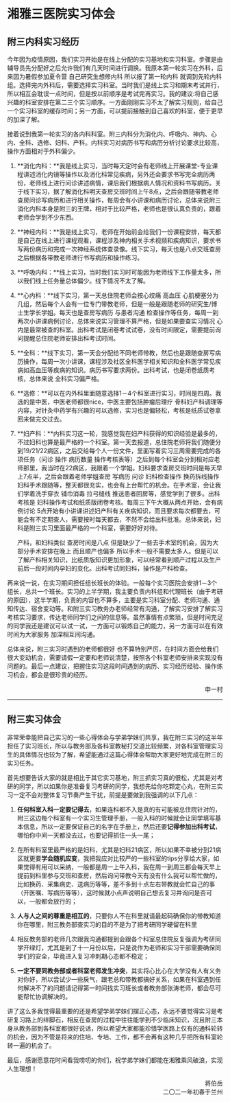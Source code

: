 # 湘雅三医院实习体会

## 附三内科实习经历

今年因为疫情原因，我们实习开始是在线上分配的实习基地和实习科室。步骤是由辅导员先分配好之后允许我们有几天时间进行调换。我原本第一轮实习在外科，后来因为暑假参加夏令营 自己研究生想修内科 所以报了第一轮内科 就调到先轮内科组。选择完内外科后，需要选择实习科室。当时我们是线上实习和期末考试并行，所以相互会耽误一点时间，但是按以前顺序是考试完再实习。我的建议:将自己感兴趣的科室安排在第二三个实习顺序。一方面刚刚实习不太了解实习规则，给自己一个实习科室的缓存时间；另一方面，可以提前接触到自己喜欢的科室，便于更早的加深了解。

接着说到我第一轮实习的各内科科室。附三内科分为消化内、呼吸内、神内、心内、全科、选修、妇科、产科。内科实习对病历书写和病历分析讨论要求比较高，操作方面相对于外科偏少。

1. **消化内科：**我是线上实习，当时每天定时会有老师线上开展课堂-专业课程讲述消化内镜等操作以及消化科常见疾病，另外还会要求书写完全病历两份，老师线上进行问诊讲述病情，课后我们根据病人情况和资料书写病历。关于线下实习，据了解消化科明天查房交班时间上午8点，之后会跟随带教老师查房问诊写病历和进行相关操作，每周会有小讲课和病历讨论，总体来说附三消化内科本身是附三的王牌，相对于比较严格，老师也是很认真负责的，跟着老师会学到不少东西。

2. **神经内科：**我是线上实习，老师在开始前会给我们一份课程安排，每天都是自己在线上进行课程观看，课程涉及神内相关手术视频和疾病知识，要求书写两份病历和完成一次神经系统体查录像。线下实习，每天也是八点交班查房之后根据各带教老师进行书写病历和操作练习。

3. **呼吸内科：**线上实习，当时我们实习时可能因为老师线下工作量太多，所以我们线上任务量总体偏少。线下情况不太了解。

4. **心内科：**线下实习，第一天总住院老师会按心绞痛 高血压 心肌梗塞分为几组，然后每个人会有一位专门带教老师，但是一般是跟随老师的研究生/博士生学长学姐。每天也是查房写病历 与患者沟通 检查操作等任务，每周一到两次小讲课病例讨论，总体来说实习管理不算严格，但是如果要查实习情况 心内是最常被查的科室。出科考试是闭卷考试试卷，没有时间限定，需要提前询问提醒总住院老师安排出科考试时间。

5. **全科：**线下实习，第一天会分配给不同老师带教，然后也是跟随查房写病历操作，每周一次小讲课，课程涉及社区全科医学相关知识和全科医学常见疾病如高血压等疾病的知识。病历书写要求两份。出科考试，也是闭卷纸质考核，总体来说 全科实习偏严格。

6. **选修：**可以在内外科里面随意选择1－4个科室进行实习，时间是四周。我选的是中医，中医老师都很nice，中医主要包括肿瘤后理疗 骨科妇产科调理等内容，对针灸中药学有兴趣的可以选修，实习也是偏轻松，考核是纸质试卷拿回来做完交过去。

7. **妇产科：**内科实习这一轮，我感觉我在妇产科获得的知识经验是最多的，不过妇科也算是最严格的一个科室。第一天去报道，总住院老师将我们随便分到19/21/22病区，之后交给每个人一份文件，里面写着实习三周需要完成的各项任务（问诊 操作 病历数量 操作考核表等）之后到每个科室会分到相对应老师那里，我当时在22病区，我跟着一个学姐。妇科要求查房交班时间是每天早上7点半，之后会跟着老师学姐查房 写病历 问诊 妇科检查操作 换药拆线操作 妇科手术跟随等，整天都很充实，也会有上台帮忙的机会。在手术室，会让我们学着洗手穿衣 铺巾消毒 拉弓缝线 推送患者回房等，感觉学到了很多。出科考核是  妇科操作考试和纸质版闭卷考核。每周三下午大概从两点开始，会有病例讨论 5点开始有小讲课讲述妇产科有关疾病知识，而且要求每次都要去，可能会有不定期查人，需要按时每天都去，不然不会给出科批准。总体来说，妇科是附三实习里面最严格的一个科室，需要好好对待。

    产科，和妇科类似 查房时间是八点 但是缺少了一些去手术室的机会，因为大部分手术安排在晚上 而且顺产也偏多 所以手术一般不需要太多人。但是可以了解产科相关知识，比纸质版知识更加形象，可以经常看到顺产过程以及生产前后一段时间内孕妇的变化。出科考试同妇科，操作是产科检查。

再来说一说，在实习期间担任组长班长的体验。一般每个实习医院会安排1－3个组长，总共一个班长。实习的上半学期，我主要负责内科组和代理班长（由于考研的原因），这半学期，负责的内容也不算多，主要是实习科室分配、老师沟通、通知传达、宿舍变动等。和附三实习教务办老师经常有沟通，了解实习安排了解实习考核实习要求，传达老师同学们之间的信息等。虽然事情有点繁琐，但是时间充足的同学我还是建议可以试一试，一方面可以锻炼自己的能力，另一方面可以在有效时间为大家服务 加深相互间沟通。

总体来说，附三实习时遇到的老师都很好 也不算特别严厉，在时间方面会给我们很大变动机会，需要请假一定要和老师说清楚，按照各个科室老师安排来实现没有问题的。最后一点建议，把握住实习这段时间遇到的病历、实习经历经验、操作练习机会，都会是很珍贵的经历。

<p align="right">申一村</p>

----

## 附三实习体会

非常荣幸能把自己实习的一些心得体会与学弟学妹们共享，我在附三实习的这半年担任了实习班长，所以与教务部及各科室教秘打交道比较频繁，对各科室管理实习生的具体情况也较为了解，希望能通过这篇心得体会帮助大家更好地完成在附三的实习任务。

首先想要告诉大家的就是相比于其它实习基地，附三抓实习真的很松，尤其是对考研的同学，所以如果你是准备复习考研的同学，我想先给你吃颗定心丸，在附三实习一定不会对整体复习节奏产生干扰，前提是要做到我强调的以下几点：

1. **任何科室入科一定要记得去**，如果连科都不入是真的有可能被总住院针对的，附三这边每个科室有一个实习生管理手册，一般入科的时候就会让同学填写基本信息，所以一定要保证自己的名字在手册上，然后还要**记得参加出科考试**，哪怕你中间一天都没去过，也要记得抓住一头一尾；

2. 在所有科室里最严格的是妇科，尤其是妇科21病区，所以如果不幸被分到21病区就更要**学会随机应变**，我把我应对比较严的一些科室的tips分享给大家，如果觉得有用可以采纳，一般都是周一上午入科，我在周一到周三都会每天早上提前到科里参与交班和查房，然后询问带教今天有没有什么我可以帮忙做的，比如换药、采集病史、送病历等等，差不多到十点左右带教就会忙自己的事（开医嘱、写病历等等），这时候就小点声说明自己想去复习并询问是否可以，一般都会放行的；

3. **人与人之间的尊重是相互的**，只要你人不在科里就请最起码确保你的带教知道你在哪里，附三教务部查实习的目的不是为了把考研同学硬留在科里

4. 相反教务部的老师几次跟我沟通都提到会跟各个科室总住院反复强调为考研同学开绿灯，尤其是到了十一月份以后，只是说作为老师和实习干部需要确保同学们的安全，毕竟进入复习冲刺期心态都不稳定；

5. **一定不要同教务部或者科室老师发生冲突**，其实将心比心在大学没有人有义务对你好，所以尝试少一些戾气，跟老总和带教都搞好关系，如果在科室遇到任何解决不了的问题请记得第一时间找实习班长或者教务部张涛老师，都会尽可能帮忙协调解决的。

讲了这么多我觉得最重要的还是希望学弟学妹们摆正心态，永远不要觉得实习是考研复习路上的绊脚石，相反在查房的过程中往往能学到不少临床知识，况且附三本身从教务部到各科室都很好说话，所以希望大家都能珍惜学医路上仅有的通科轮转的机会，因为不管是将来的住培、专培、工作，都不会再有这种几乎把所有科室轮转一遍的机会了。

最后，感谢愿意花时间看我唠叨的你们，祝学弟学妹们都能在湘雅乘风破浪，实现人生理想！

<p align="right">蒋伯岳<br/>二〇二一年初春于兰州</p>